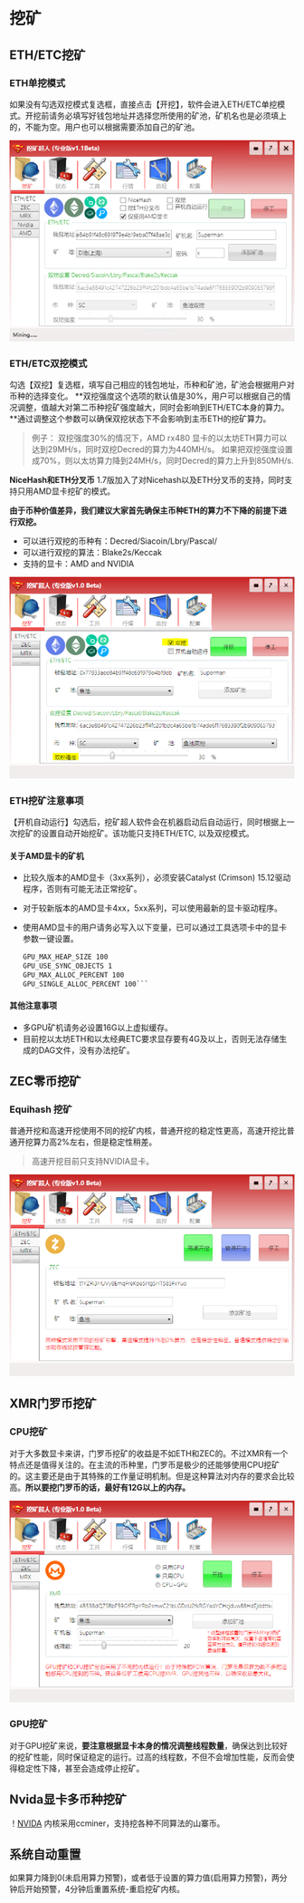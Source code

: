 # 挖矿

## ETH/ETC挖矿

### ETH单挖模式

如果没有勾选双挖模式复选框，直接点击【开挖】，软件会进入ETH/ETC单挖模式。开挖前请务必填写好钱包地址并选择您所使用的矿池，矿机名也是必须填上的，不能为空。用户也可以根据需要添加自己的矿池。

![ETH/ETC](IMAGE/Eth_New.PNG?raw=true)

### ETH/ETC双挖模式

勾选【双挖】复选框，填写自己相应的钱包地址，币种和矿池，矿池会根据用户对币种的选择变化。
**双挖强度这个选项的默认值是30%，用户可以根据自己的情况调整，值越大对第二币种挖矿强度越大，同时会影响到ETH/ETC本身的算力。**通过调整这个参数可以确保双挖状态下不会影响到主币ETH的挖矿算力。
>例子： 双挖强度30%的情况下，AMD rx480 显卡的以太坊ETH算力可以达到29MH/s，同时双挖Decred的算力为440MH/s。 如果把双挖强度设置成70%，则以太坊算力降到24MH/s，同时Decred的算力上升到850MH/s.

**NiceHash和ETH分叉币**
1.7版加入了对Nicehash以及ETH分叉币的支持，同时支持只用AMD显卡挖矿的模式。

**由于币种价值差异，我们建议大家首先确保主币种ETH的算力不下降的前提下进行双挖。**

- 可以进行双挖的币种有：Decred/Siacoin/Lbry/Pascal/
- 可以进行双挖的算法：Blake2s/Keccak
- 支持的显卡：AMD and NVIDIA

![ETH/ETC](IMAGE/ETHDouble.PNG?raw=true)

### ETH挖矿注意事项

【开机自动运行】勾选后，挖矿超人软件会在机器启动后自动运行，同时根据上一次挖矿的设置自动开始挖矿。该功能只支持ETH/ETC, 以及双挖模式。
#### 关于AMD显卡的矿机
- 比较久版本的AMD显卡（3xx系列），必须安装Catalyst (Crimson) 15.12驱动程序，否则有可能无法正常挖矿。
- 对于较新版本的AMD显卡4xx，5xx系列，可以使用最新的显卡驱动程序。
- 使用AMD显卡的用户请务必写入以下变量，已可以通过工具选项卡中的显卡参数一键设置。
   
    ```GPU_FORCE_64BIT_PTR 0
    GPU_MAX_HEAP_SIZE 100
    GPU_USE_SYNC_OBJECTS 1
    GPU_MAX_ALLOC_PERCENT 100
    GPU_SINGLE_ALLOC_PERCENT 100```

#### 其他注意事项
- 多GPU矿机请务必设置16G以上虚拟缓存。
- 目前挖以太坊ETH和以太经典ETC要求显存要有4G及以上，否则无法存储生成的DAG文件，没有办法挖矿。 

## ZEC零币挖矿

### Equihash 挖矿

普通开挖和高速开挖使用不同的挖矿内核，普通开挖的稳定性更高，高速开挖比普通开挖算力高2%左右，但是稳定性稍差。
> 高速开挖目前只支持NVIDIA显卡。

![ZEC](IMAGE/ZEC.PNG)

## XMR门罗币挖矿

### CPU挖矿

对于大多数显卡来讲，门罗币挖矿的收益是不如ETH和ZEC的。不过XMR有一个特点还是值得关注的。在主流的币种里，门罗币是极少的还能够使用CPU挖矿的。这主要还是由于其特殊的工作量证明机制。但是这种算法对内存的要求会比较高。**所以要挖门罗币的话，最好有12G以上的内存。**

![XMR](IMAGE/MRX.PNG)

### GPU挖矿

对于GPU挖矿来说，**要注意根据显卡本身的情况调整线程数量**，确保达到比较好的挖矿性能，同时保证稳定的运行。过高的线程数，不但不会增加性能，反而会使得稳定性下降，甚至会造成停止挖矿。

## Nvida显卡多币种挖矿

！[NVIDA](IMAGE/Nvidia.PNG)
内核采用ccminer，支持挖各种不同算法的山寨币。

## 系统自动重置

如果算力降到0(未启用算力预警)，或者低于设置的算力值(启用算力预警)，两分钟后开始预警，4分钟后重置系统-重启挖矿内核。
